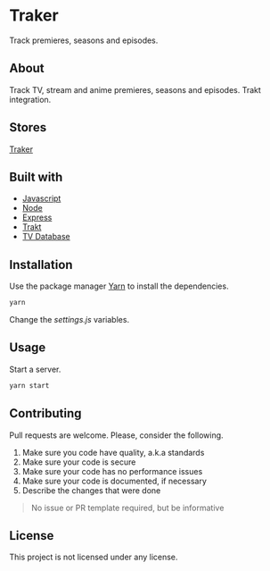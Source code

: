 # Traker

Track premieres, seasons and episodes.

## About

Track TV, stream and anime premieres, seasons and episodes. Trakt integration.

## Stores

[Traker](https://ttrakerr.herokuapp.com/)

## Built with

- [Javascript](https://developer.mozilla.org/en-US/docs/Web/JavaScript)
- [Node](https://nodejs.org/en/)
- [Express](https://expressjs.com/)
- [Trakt](https://trakt.tv/)
- [TV Database](https://thetvdb.com/)

## Installation

Use the package manager [Yarn](https://yarnpkg.com/getting-started/install) to install the dependencies.

```sh
yarn
```

Change the _settings.js_ variables.

## Usage

Start a server.

```sh
yarn start
```

## Contributing

Pull requests are welcome. Please, consider the following.

1. Make sure you code have quality, a.k.a standards
2. Make sure your code is secure
3. Make sure your code has no performance issues
4. Make sure your code is documented, if necessary
5. Describe the changes that were done

> No issue or PR template required, but be informative

## License

This project is not licensed under any license.
